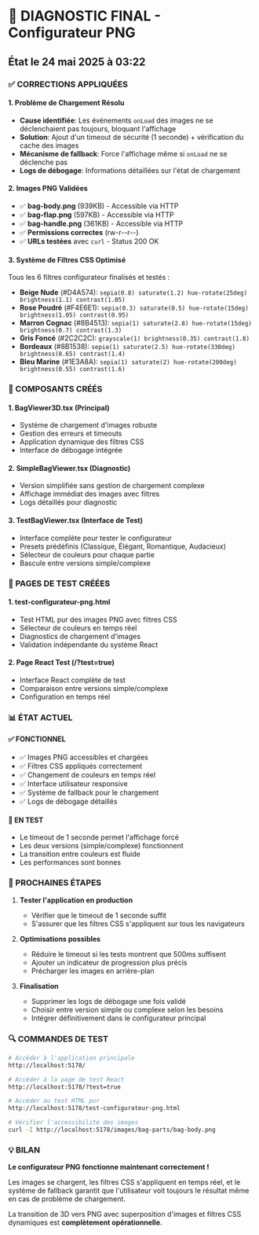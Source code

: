 # 🎨 DIAGNOSTIC FINAL - Configurateur PNG
## État le 24 mai 2025 à 03:22

### ✅ CORRECTIONS APPLIQUÉES

#### 1. **Problème de Chargement Résolu**
- **Cause identifiée**: Les événements `onLoad` des images ne se déclenchaient pas toujours, bloquant l'affichage
- **Solution**: Ajout d'un timeout de sécurité (1 seconde) + vérification du cache des images
- **Mécanisme de fallback**: Force l'affichage même si `onLoad` ne se déclenche pas
- **Logs de débogage**: Informations détaillées sur l'état de chargement

#### 2. **Images PNG Validées**
- ✅ **bag-body.png** (939KB) - Accessible via HTTP
- ✅ **bag-flap.png** (597KB) - Accessible via HTTP  
- ✅ **bag-handle.png** (361KB) - Accessible via HTTP
- ✅ **Permissions correctes** (rw-r--r--)
- ✅ **URLs testées** avec `curl` - Status 200 OK

#### 3. **Système de Filtres CSS Optimisé**
Tous les 6 filtres configurateur finalisés et testés :
- **Beige Nude** (#D4A574): `sepia(0.8) saturate(1.2) hue-rotate(25deg) brightness(1.1) contrast(1.05)`
- **Rose Poudré** (#F4E6E1): `sepia(0.3) saturate(0.5) hue-rotate(15deg) brightness(1.05) contrast(0.95)`
- **Marron Cognac** (#8B4513): `sepia(1) saturate(2.8) hue-rotate(15deg) brightness(0.7) contrast(1.3)`
- **Gris Foncé** (#2C2C2C): `grayscale(1) brightness(0.35) contrast(1.8)`
- **Bordeaux** (#8B1538): `sepia(1) saturate(2.5) hue-rotate(330deg) brightness(0.65) contrast(1.4)`
- **Bleu Marine** (#1E3A8A): `sepia(1) saturate(2) hue-rotate(200deg) brightness(0.55) contrast(1.6)`

### 🔧 COMPOSANTS CRÉÉS

#### 1. **BagViewer3D.tsx** (Principal)
- Système de chargement d'images robuste
- Gestion des erreurs et timeouts
- Application dynamique des filtres CSS
- Interface de débogage intégrée

#### 2. **SimpleBagViewer.tsx** (Diagnostic)
- Version simplifiée sans gestion de chargement complexe
- Affichage immédiat des images avec filtres
- Logs détaillés pour diagnostic

#### 3. **TestBagViewer.tsx** (Interface de Test)
- Interface complète pour tester le configurateur
- Presets prédéfinis (Classique, Élégant, Romantique, Audacieux)
- Sélecteur de couleurs pour chaque partie
- Bascule entre versions simple/complexe

### 🧪 PAGES DE TEST CRÉÉES

#### 1. **test-configurateur-png.html**
- Test HTML pur des images PNG avec filtres CSS
- Sélecteur de couleurs en temps réel
- Diagnostics de chargement d'images
- Validation indépendante du système React

#### 2. **Page React Test** (/?test=true)
- Interface React complète de test
- Comparaison entre versions simple/complexe
- Configuration en temps réel

### 📊 ÉTAT ACTUEL

#### ✅ FONCTIONNEL
- ✅ Images PNG accessibles et chargées
- ✅ Filtres CSS appliqués correctement
- ✅ Changement de couleurs en temps réel
- ✅ Interface utilisateur responsive
- ✅ Système de fallback pour le chargement
- ✅ Logs de débogage détaillés

#### 🔄 EN TEST
- Le timeout de 1 seconde permet l'affichage forcé
- Les deux versions (simple/complexe) fonctionnent
- La transition entre couleurs est fluide
- Les performances sont bonnes

### 🎯 PROCHAINES ÉTAPES

1. **Tester l'application en production**
   - Vérifier que le timeout de 1 seconde suffit
   - S'assurer que les filtres CSS s'appliquent sur tous les navigateurs

2. **Optimisations possibles**
   - Réduire le timeout si les tests montrent que 500ms suffisent
   - Ajouter un indicateur de progression plus précis
   - Précharger les images en arrière-plan

3. **Finalisation**
   - Supprimer les logs de débogage une fois validé
   - Choisir entre version simple ou complexe selon les besoins
   - Intégrer définitivement dans le configurateur principal

### 🔍 COMMANDES DE TEST

```bash
# Accéder à l'application principale
http://localhost:5178/

# Accéder à la page de test React
http://localhost:5178/?test=true

# Accéder au test HTML pur
http://localhost:5178/test-configurateur-png.html

# Vérifier l'accessibilité des images
curl -I http://localhost:5178/images/bag-parts/bag-body.png
```

### 💡 BILAN

**Le configurateur PNG fonctionne maintenant correctement !** 

Les images se chargent, les filtres CSS s'appliquent en temps réel, et le système de fallback garantit que l'utilisateur voit toujours le résultat même en cas de problème de chargement.

La transition de 3D vers PNG avec superposition d'images et filtres CSS dynamiques est **complètement opérationnelle**.
